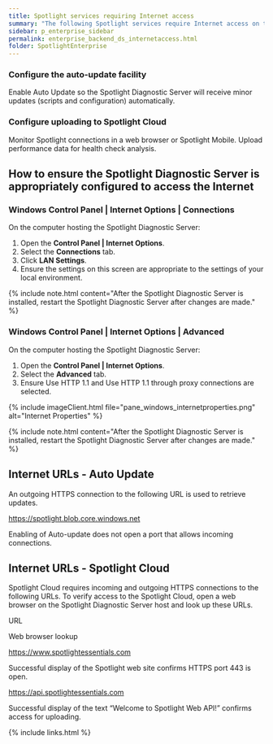 ```yaml
---
title: Spotlight services requiring Internet access
summary: "The following Spotlight services require Internet access on the Spotlight Diagnostic Server. Use this page to ensure the Spotlight Diagnostic Server is appropriately configured."
sidebar: p_enterprise_sidebar
permalink: enterprise_backend_ds_internetaccess.html
folder: SpotlightEnterprise
---
```




### Configure the auto-update facility

Enable Auto Update so the Spotlight Diagnostic Server will receive minor updates (scripts and configuration) automatically.

### Configure uploading to Spotlight Cloud

Monitor Spotlight connections in a web browser or Spotlight Mobile. Upload performance data for health check analysis.


## How to ensure the Spotlight Diagnostic Server is appropriately configured to access the Internet

### Windows Control Panel \| Internet Options \| Connections

On the computer hosting the Spotlight Diagnostic Server:

1. Open the **Control Panel \| Internet Options**.
2. Select the **Connections** tab.
3. Click **LAN Settings**.
4. Ensure the settings on this screen are appropriate to the settings of your local environment.

{% include note.html content="After the Spotlight Diagnostic Server is installed, restart the Spotlight Diagnostic Server after changes are made." %}

### Windows Control Panel \| Internet Options \| Advanced

On the computer hosting the Spotlight Diagnostic Server:

1. Open the **Control Panel \| Internet Options**.
2. Select the **Advanced** tab.
3. Ensure Use HTTP 1.1 and Use HTTP 1.1 through proxy connections are selected.

{% include imageClient.html file="pane_windows_internetproperties.png" alt="Internet Properties" %}

{% include note.html content="After the Spotlight Diagnostic Server is installed, restart the Spotlight Diagnostic Server after changes are made." %}


## Internet URLs - Auto Update

An outgoing HTTPS connection to the following URL is used to retrieve updates.

https://spotlight.blob.core.windows.net

Enabling of Auto-update does not open a port that allows incoming connections.



## Internet URLs - Spotlight Cloud

Spotlight Cloud requires incoming and outgoing HTTPS connections to the following URLs. To verify access to the Spotlight Cloud, open a web browser on the Spotlight Diagnostic Server host and look up these URLs.






URL

Web browser lookup




https://www.spotlightessentials.com

Successful display of the Spotlight web site confirms HTTPS port 443 is open.



https://api.spotlightessentials.com

Successful display of the text “Welcome to Spotlight Web API!” confirms access for uploading.


{% include links.html %}
